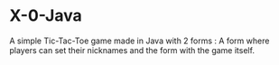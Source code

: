 # X-0-Java
A simple Tic-Tac-Toe game made in Java with 2 forms : A form where players can set their nicknames  and the form with the game itself.
